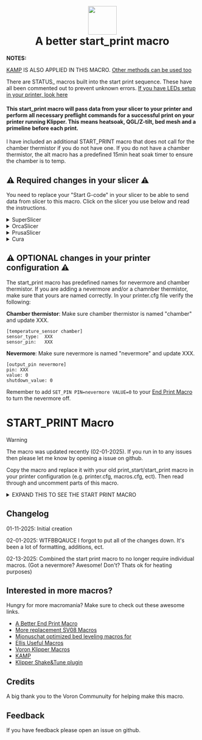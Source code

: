 <h1 align="center">
  <br>
  <img src="img/start.png" width="75""></a>
  <br>
    A better start_print macro
  <br>
</h1>

<b>NOTES:</b>

[KAMP](https://github.com/kyleisah/Klipper-Adaptive-Meshing-Purging) IS ALSO APPLIED IN THIS MACRO. [Other methods can be used too](https://www.printables.com/model/1035759-adaptive-purge-for-any-3d-printer-using-slicer-var)

There are STATUS_ macros built into the start print sequence. These have all been commented out to prevent unknown errors. [If you have LEDs setup in your printer, look here](https://github.com/julianschill/klipper-led_effect)

<h4>This start_print macro will pass data from your slicer to your printer and perform all necessary preflight commands for a successful print on your printer running Klipper. This means heatsoak, QGL/Z-tilt, bed mesh and a primeline before each print.</h4>

<p>I have included an additional START_PRINT macro that does not call for the chamber thermistor if you do not have one. If you do not have a chamber thermistor, the alt macro has a predefined 15min heat soak timer to ensure the chamber is to temp.</p>

## :warning: Required changes in your slicer :warning:
You need to replace your "Start G-code" in your slicer to be able to send data from slicer to this macro. Click on the slicer you use below and read the instructions.

<details>
<summary>SuperSlicer</summary>
In Superslicer go to "Printer settings" -> "Custom g-code" -> "Start G-code" and update it to:

```
M104 S0 ; Stops OrcaSlicer from sending temp waits separately
M140 S0
START_PRINT EXTRUDER=[first_layer_temperature] BED=[first_layer_bed_temperature] CHAMBER=[chamber_temperature] MATERIAL=[filament_type]
```
</details>
<details>
<summary>OrcaSlicer</summary>
In OrcaSlicer go to "Printer settings" -> "Machine start g-code" and update it to:

```
M104 S0 ; Stops OrcaSlicer from sending temp waits separately
M140 S0
START_PRINT EXTRUDER=[first_layer_temperature] BED=[first_layer_bed_temperature] CHAMBER=[chamber_temperature] MATERIAL=[filament_type]
```
</details>
<details>
<summary>PrusaSlicer</summary>

In PrusaSlicer go to "Printer settings" -> "Custom g-code" -> "Start G-code" and update it to:

```
M104 S0 ; Stops PrusaSlicer from sending temp waits separately
M140 S0
start_print EXTRUDER=[first_layer_temperature[initial_extruder]] BED=[first_layer_bed_temperature] CHAMBER=[chamber_temperature] MATERIAL=[filament_vendor]
```
</details>
<details>
<summary>Cura</summary>

In Cura go to "Settings" -> "Printer" -> "Manage printers" -> "Machine settings" -> "Start G-code" and update it to:

```
start_print EXTRUDER={material_print_temperature_layer_0} BED={material_bed_temperature_layer_0} CHAMBER={build_volume_temperature} MATERIAL={material_type}
```
</details>

## :warning: OPTIONAL changes in your printer configuration :warning:

The start_print macro has predefined names for nevermore and chamber thermistor. If you are adding a nevermore and/or a chamnber thermistor, make sure that yours are named correctly. In your printer.cfg file verify the following:

**Chamber thermistor**:
Make sure chamber thermistor is named "chamber" and update XXX.

```
[temperature_sensor chamber]
sensor_type:  XXX
sensor_pin:   XXX
```

**Nevermore**:
Make sure nevermore is named "nevermore" and update XXX.

```
[output_pin nevermore]
pin: XXX
value: 0
shutdown_value: 0
```

Remember to add ```SET_PIN PIN=nevermore VALUE=0``` to your [End Print Macro](https://github.com/ss1gohan13/A-Better-End-Print-Macro) to turn the nevermore off.

# START_PRINT Macro

> [!WARNING]  
> The macro was updated recently (02-01-2025). If you run in to any issues then please let me know by opening a issue on github.

Copy the macro and replace it with your old print_start/start_print macro in your printer configuration (e.g. printer.cfg, macros.cfg, ect). Then read through and uncomment parts of this macro.

<details>
<summary>EXPAND THIS TO SEE THE START PRINT MACRO</summary>
  
```
#####################################################################
#------------------- A better start_print macro --------------------#
#####################################################################

[gcode_macro START_PRINT]
gcode:
    # This part fetches data from your slicer, such as bed temp, extruder temp, chamber temp, and the size of your printer.
    {% set target_bed = params.BED|int %}
    {% set target_extruder = params.EXTRUDER|int %}
    {% set target_chamber = params.CHAMBER|default("40")|int %}
    {% set x_wait = printer.toolhead.axis_maximum.x|float / 2 %}
    {% set y_wait = printer.toolhead.axis_maximum.y|float / 2 %}
    {% set has_z_tilt = 'z_tilt' in printer and not printer.z_tilt.applied %}
    {% set has_quad_gantry = printer.quad_gantry_level.applied == False if 'quad_gantry_level' in printer else False %}

    # Homes the printer, sets absolute positioning, and updates the Stealthburner LEDs.
    #STATUS_HOMING

    {% if not 'xyz' in printer.toolhead.homed_axes %}
        # If not fully homed, check if X and Y are homed
        {% if not ('x' in printer.toolhead.homed_axes and 'y' in printer.toolhead.homed_axes) %}
            # If X or Y not homed, do full homing
            G28
        {% else %}
            # If only X and Y are homed, check if Z is homed
            {% if not 'z' in printer.toolhead.homed_axes %}
                # If Z is not homed, home Z
                G28 Z
            {% endif %}
        {% endif %}
    {% endif %}
                
    G90                                                             # Use absolute/relative coordinates
    M400                                                            # Wait for current moves to finish
    CLEAR_PAUSE                                                     # Clear any existing pause state

    # Uncomment for bed mesh (1 of 2)
    BED_MESH_CLEAR                                                  # Clears old saved bed mesh (if any)

    # Checks if the bed temp is higher than 90C - if so, then trigger a heat soak.
    {% if params.BED|int > 90 %}
      M117 Bed: {target_bed}C                                      # Display bed temperature
      #STATUS_HEATING                                              # Sets SB-LEDs to heating-mode
      M106 S255                                                    # Turns on the PT-fan
      # Conditional check for nevermore pin
      {% if 'nevermore' in printer.configfile.settings %}
        SET_PIN PIN=nevermore VALUE=1                                # Turns on the Nevermore
      {% endif %}
      G1 X{x_wait} Y{y_wait} Z15 F9000                            # Go to the center of the bed
      M190 S{target_bed}                                          # Sets the target temp for the bed
      M117 Heatsoak: {target_chamber}C                            # Display heatsoak info
      # Conditional check for chamber thermistor
      {% if printer["temperature_sensor chamber"] is defined %}
        TEMPERATURE_WAIT SENSOR="temperature_sensor chamber" MINIMUM={target_chamber}   # Waits for the chamber to reach the desired temp
      {% else %}
        G4 P900000                                                  # Wait 15 minutes for heatsoak
      {% endif %}

    # If the bed temp is not over 90c, then handle soak based on material
    {% else %}
      M117 Bed: {target_bed}C                                     # Display bed temperature
      #STATUS_HEATING                                              # Sets SB-leds to heating-mode
      G1 X{x_wait} Y{y_wait} Z15 F9000                            # Go to center of the bed
      M190 S{target_bed}                                          # Sets the target temp for the bed
      
      # Material-based soak times with variant handling
      {% set raw_material = params.MATERIAL|default("PLA")|string|upper %}
      
      # Extract base material type by handling variants
      {% set material = namespace(type="") %}
      {% if "PLA" in raw_material %}
          {% set material.type = "PLA" %}
      {% elif "PETG" in raw_material %}
          {% set material.type = "PETG" %}
      {% elif "TPU" in raw_material or "TPE" in raw_material %}
          {% set material.type = "TPU" %}
      {% elif "PVA" in raw_material %}
          {% set material.type = "PVA" %}
      {% elif "HIPS" in raw_material %}
          {% set material.type = "HIPS" %}
      {% else %}
          {% set material.type = raw_material %}
      {% endif %}

      # Define soak times
      {% set soak_time = {
          "PLA": 180000,    # 3 minutes - Standard PLA soak time
          "PETG": 240000,   # 4 minutes - PETG needs slightly longer to stabilize
          "TPU": 180000,    # 3 minutes - TPU/TPE materials
          "PVA": 180000,    # 3 minutes - Support material, similar to PLA
          "HIPS": 240000    # 4 minutes - When used as support/primary under 90C
      }[material.type]|default(300000) %}    # Default to 5 minutes if material not found
      
      M117 Soak: {soak_time/60000|int}min ({raw_material})        # Display soak time and material
      G4 P{soak_time}                                             # Execute soak timer
    {% endif %}

    # Conditional method for Z_TILT_ADJUST and QUAD_GANTRY_LEVEL
    {% if has_z_tilt %}
      #STATUS_LEVELING                                            # Sets SB-LEDs to leveling-mode
      M117 Z-tilt adjust                                         # Display Z-tilt adjustment
      Z_TILT_ADJUST                                              # Levels the buildplate via z_tilt_adjust
      G28 Z                                                      # Homes Z again after z_tilt_adjust
    {% elif has_quad_gantry %}
      #STATUS_LEVELING                                             # Sets SB-LEDs to leveling-mode
      M117 QGL                                                    # Display QGL status
      QUAD_GANTRY_LEVEL                                           # Levels the gantry
      #STATUS_HOMING                                               # Sets SB-LEDs to homing-mode
      G28 Z                                                       # Homes Z again after QGL
    {% endif %}

    # Heating the nozzle to 150C. This helps with getting a correct Z-home
    #STATUS_HEATING                                                # Sets SB-LEDs to heating-mode
    M117 Hotend: 150C                                             # Display hotend temperature
    M109 S150                                                     # Heats the nozzle to 150C

    #STATUS_CLEANING                                               # Sets SB-LEDs to cleaning-mode
    CLEAN_NOZZLE EXTRUDER={target_extruder}                      # Clean nozzle before printing

    #STATUS_COOLING                                                # Sets SB-LEDs to cooling-mode
    #M109 S150                                                     # Heats the nozzle to 150C

    #M117 Tappy Tap                                               # Display tappy tap message
    #PROBE_EDDY_NG_TAP                                             # See: https://hackmd.io/yEF4CEntSHiFTj230CdD0Q

    SMART_PARK                                                    # Parks the toolhead neat the beginning of the print

    # Uncomment for bed mesh (2 of 2)
    #STATUS_MESHING                                               # Sets SB-LEDs to bed mesh-mode
    M117 Bed mesh                                                # Display bed mesh status
    BED_MESH_CALIBRATE ADAPTIVE=1                                # Starts bed mesh

    M400                                                         # Wait for current moves to finish

    SMART_PARK                                                   # KAMP smart park

    # Heats up the nozzle to target via data from the slicer
    M117 Hotend: {target_extruder}C                             # Display target hotend temperature
    #STATUS_HEATING                                              # Sets SB-LEDs to heating-mode
    M107                                                        # Turns off part cooling fan
    M109 S{target_extruder}                                     # Heats the nozzle to printing temp
    
    # Gets ready to print by doing a purge line and updating the SB-LEDs
    M117 The purge...                                           # Display purge status
    #STATUS_CLEANING                                             # Sets SB-LEDs to cleaning-mode
    LINE_PURGE                                                  # KAMP line purge

    M117 Printer goes brrr                                      # Display print starting
    
    #STATUS_PRINTING                                             # Sets SB-LEDs to printing-mode
```
</details>

## Changelog

01-11-2025: Initial creation 

02-01-2025: WTFBBQAUCE I forgot to put all of the changes down. It's been a lot of formatting, additions, ect. 

02-13-2025: Combined the start print macro to no longer require individual macros. (Got a nevermore? Awesome! Don't? Thats ok for heating purposes)

## Interested in more macros?

Hungry for more macromania? Make sure to check out these awesome links.

- [A Better End Print Macro](https://github.com/ss1gohan13/A-Better-End-Print-Macro)
- [More replacement SV08 Macros](https://github.com/ss1gohan13/SV08-Replacement-Macros)
- [Mjonuschat optimized bed leveling macros for](https://mjonuschat.github.io/voron-mods/docs/guides/optimized-bed-leveling-macros/)
- [Ellis Useful Macros](https://ellis3dp.com/Print-Tuning-Guide/articles/index_useful_macros.html)
- [Voron Klipper Macros](https://github.com/The-Conglomerate/Voron-Klipper-Common/)
- [KAMP](https://github.com/kyleisah/Klipper-Adaptive-Meshing-Purging)
- [Klipper Shake&Tune plugin](https://github.com/Frix-x/klippain-shaketune)


## Credits

A big thank you to the Voron Communuity for helping make this macro. 

## Feedback

If you have feedback please open an issue on github.
